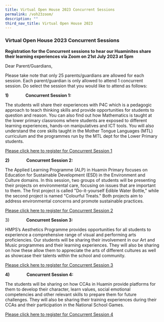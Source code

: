 ```yaml
---
title: Virtual Open House 2023 Concurrent Sessions
permalink: /voh23zoom/
description: ""
third_nav_title: Virtual Open House 2023
---
```

### **Virtual Open House 2023 Concurrent Sessions**

**Registration for the Concurrent sessions to hear our Huaminites share their learning experiences via Zoom on 21st July 2023 at 5pm**

Dear Parent/Guardians,

Please take note that only 25 parents/guardians are allowed for each session. Each parent/guardian is only allowed to attend 1 concurrent session. Do select the session that you would like to attend as follows:

**1)**              **Concurrent Session 1:**

The students will share their experiences with P4C which is a pedagogic approach to teach thinking skills and provide opportunities for students to question and reason. You can also find out how Mathematics is taught at the lower primary classrooms where students are exposed to different learning experiences, hands-on manipulatives and ICT tools. You will also understand the core skills taught in the Mother Tongue Languages (MTL) curriculum and the programmes run by the MTL dept for the Lower Primary students.

[Please click here to register for Concurrent Session 1](https://go.gov.sg/o23s1)

**2)**              **Concurrent Session 2:**

The Applied Learning Programme (ALP) in Huamin Primary focuses on Education for Sustainable Development (ESD) in the Environment and Culture domains. In this session, two groups of students will be presenting their projects on environmental care, focusing on issues that are important to them. The first project is called "Do-it-yourself Edible Water Bottle," while the second project is named "Colourful Treats." Both projects aim to address environmental concerns and promote sustainable practices.

[Please click here to register for Concurrent Session 2](https://go.gov.sg/o23s2)

3)              **Concurrent Session 3:**

HMPS’s Aesthetics Programme provides opportunities for all students to experience a comprehensive range of visual and performing arts proficiencies. Our students will be sharing their involvement in our Art and Music programmes and their learning experiences. They will also be sharing on how these allow them to appreciate the arts of different cultures as well as showcase their talents within the school and community.   

[Please click here to register for Concurrent Session 3](https://go.gov.sg/o23s3)

**4)**              **Concurrent Session 4:**

The students will be sharing on how CCAs in Huamin provide platforms for them to develop their character, learn values, social emotional competencies and other relevant skills to prepare them for future challenges. They will also be sharing their training experiences during their CCAs and their participation in the National School Games.

[Please click here to register for Concurrent Session 4](https://go.gov.sg/o23s4)